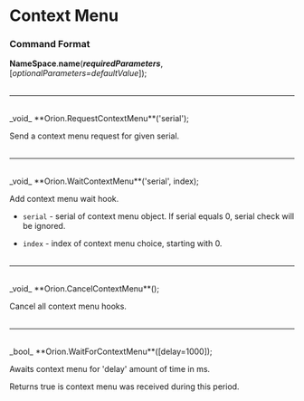 # Context Menu

### Command Format

**NameSpace**.**name**(_**requiredParameters**_, [_optionalParameters=defaultValue_]);
</br></br>
***
</br>
_void_ **Orion.RequestContextMenu**('serial');

Send a context menu request for given serial.
</br></br>
***
</br>
_void_ **Orion.WaitContextMenu**('serial', index);

Add context menu wait hook.

- `serial` - serial of context menu object. If serial equals 0, serial check will be ignored.

- `index` - index of context menu choice, starting with 0.
</br></br>
***
</br>
_void_ **Orion.CancelContextMenu**();

Cancel all context menu hooks.
</br></br>
***
</br>
_bool_ **Orion.WaitForContextMenu**([delay=1000]);

Awaits context menu for 'delay' amount of time in ms.

Returns true is context menu was received during this period.
